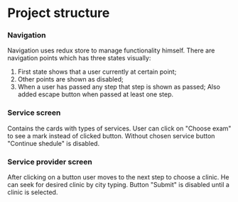 # Project structure
### Navigation
Navigation uses redux store to manage functionality himself. There are navigation points which has three states visually:
1. First state shows that a user currently at certain point;
2. Other points are shown as disabled;
3. When a user has passed any step that step is shown as passed;
Also added escape button when passed at least one step.
### Service screen
Contains the cards with types of services. User can click on "Choose exam" to see a mark instead of clicked button.
Without chosen service button "Continue shedule" is disabled.
### Service provider screen
After clicking on a button user moves to the next step to choose a clinic. He can seek for desired clinic by city typing.
Button "Submit" is disabled until a clinic is selected.
